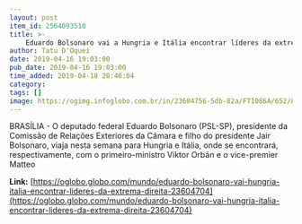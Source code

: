 ```yaml
---
layout: post
item_id: 2564093510
title: >-
    Eduardo Bolsonaro vai a Hungria e Itália encontrar líderes da extrema direita
author: Tatu D'Oquei
date: 2019-04-16 19:03:00
pub_date: 2019-04-16 19:03:00
time_added: 2019-04-18 20:46:04
category: 
tags: []
image: https://ogimg.infoglobo.com.br/in/23604756-5db-82a/FT1086A/652/81879289_Brazilian-Federal-Deputy-Eduardo-Bolsonaro-looks-on-during-an-award-ceremony-for-the-Order.jpg
---
```


BRASÍLIA - O deputado federal Eduardo Bolsonaro (PSL-SP), presidente da Comissão de Relações Exteriores da Câmara e filho do presidente Jair Bolsonaro, viaja nesta semana para Hungria e Itália, onde se encontrará, respectivamente, com o primeiro-ministro Viktor Orbán e o vice-premier Matteo

**Link:** [https://oglobo.globo.com/mundo/eduardo-bolsonaro-vai-hungria-italia-encontrar-lideres-da-extrema-direita-23604704](https://oglobo.globo.com/mundo/eduardo-bolsonaro-vai-hungria-italia-encontrar-lideres-da-extrema-direita-23604704)

